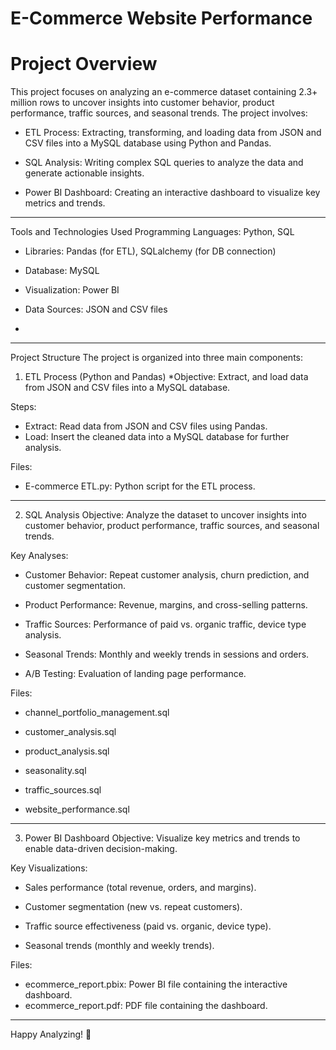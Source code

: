 # E-Commerce Website Performance
 
# Project Overview
This project focuses on analyzing an e-commerce dataset containing 2.3+ million rows to uncover insights into customer behavior, product performance, traffic sources, and seasonal trends. The project involves:

* ETL Process: Extracting, transforming, and loading data from JSON and CSV files into a MySQL database using Python and Pandas.

* SQL Analysis: Writing complex SQL queries to analyze the data and generate actionable insights.

* Power BI Dashboard: Creating an interactive dashboard to visualize key metrics and trends.
___

Tools and Technologies Used
Programming Languages: Python, SQL

* Libraries: Pandas (for ETL), SQLalchemy (for DB connection)

* Database: MySQL

* Visualization: Power BI

* Data Sources: JSON and CSV files
* 
___

Project Structure
The project is organized into three main components:

1. ETL Process (Python and Pandas)
*Objective: Extract, and load data from JSON and CSV files into a MySQL database.

Steps:

* Extract: Read data from JSON and CSV files using Pandas.
* Load: Insert the cleaned data into a MySQL database for further analysis.

Files:

* E-commerce ETL.py: Python script for the ETL process.
___
2. SQL Analysis
Objective: Analyze the dataset to uncover insights into customer behavior, product performance, traffic sources, and seasonal trends.

Key Analyses:

* Customer Behavior: Repeat customer analysis, churn prediction, and customer segmentation.

* Product Performance: Revenue, margins, and cross-selling patterns.

* Traffic Sources: Performance of paid vs. organic traffic, device type analysis.

* Seasonal Trends: Monthly and weekly trends in sessions and orders.

* A/B Testing: Evaluation of landing page performance.

Files:

* channel_portfolio_management.sql

* customer_analysis.sql

* product_analysis.sql

* seasonality.sql

* traffic_sources.sql

* website_performance.sql
___
3. Power BI Dashboard
Objective: Visualize key metrics and trends to enable data-driven decision-making.

Key Visualizations:

* Sales performance (total revenue, orders, and margins).

* Customer segmentation (new vs. repeat customers).

* Traffic source effectiveness (paid vs. organic, device type).

* Seasonal trends (monthly and weekly trends).

Files:

* ecommerce_report.pbix: Power BI file containing the interactive dashboard.
* ecommerce_report.pdf: PDF file containing the dashboard.

___

Happy Analyzing! 🚀
